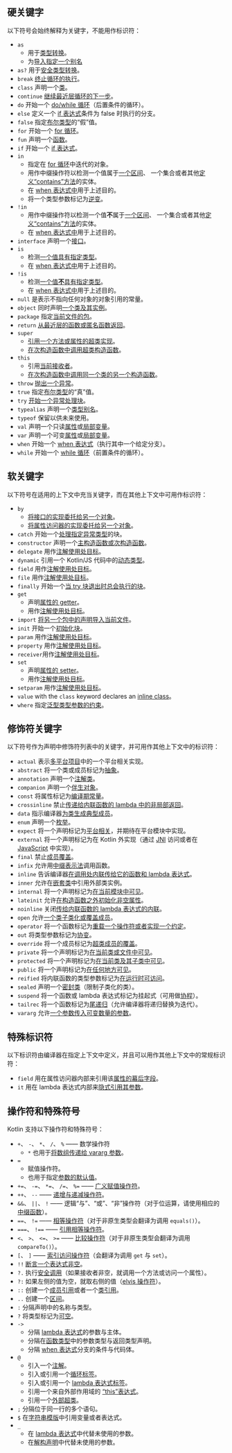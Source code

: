 [//]: # (title: 关键字与操作符)

## 硬关键字

以下符号会始终解释为关键字，不能用作标识符：

 * `as`
   - 用于[类型转换](typecasts.md#不安全的转换操作符)。
   - 为[导入指定一个别名](packages.md#导入)
 * `as?` 用于[安全类型转换](typecasts.md#安全的可空转换操作符)。
 * `break` [终止循环的执行](returns.md)。
 * `class` 声明一个[类](classes.md)。
 * `continue` [继续最近层循环的下一步](returns.md)。
 * `do` 开始一个 [do/while 循环](control-flow.md#while-循环)（后置条件的循环）。
 * `else` 定义一个 [if 表达式](control-flow.md#if-表达式)条件为 false 时执行的分支。
 * `false` 指定[布尔类型](basic-types.md#布尔)的“假”值。
 * `for` 开始一个 [for 循环](control-flow.md#for-循环)。
 * `fun` 声明一个[函数](functions.md)。
 * `if` 开始一个 [if 表达式](control-flow.md#if-表达式)。
 * `in`
   - 指定在 [for 循环](control-flow.md#for-循环)中迭代的对象。
   - 用作中缀操作符以检测一个值属于[一个区间](ranges.md)、
     一个集合或者其他[定义“contains”方法](operator-overloading.md#in-操作符)的实体。
   - 在 [when 表达式中](control-flow.md#when-表达式)用于上述目的。
   - 将一个类型参数标记为[逆变](generics.md#声明处型变)。
 * `!in`
   - 用作中缀操作符以检测一个值**不**属于[一个区间](ranges.md)、
     一个集合或者其他[定义“contains”方法](operator-overloading.md#in-操作符)的实体。
   - 在 [when 表达式中](control-flow.md#when-表达式)用于上述目的。
 * `interface` 声明一个[接口](interfaces.md)。
 * `is`
   - 检测[一个值具有指定类型](typecasts.md#is-与-is-操作符)。
   - 在 [when 表达式中](control-flow.md#when-表达式)用于上述目的。
 * `!is`
   - 检测[一个值**不**具有指定类型](typecasts.md#is-与-is-操作符)。
   - 在 [when 表达式中](control-flow.md#when-表达式)用于上述目的。
 * `null` 是表示不指向任何对象的对象引用的常量。
 * `object` 同时声明[一个类及其实例](object-declarations.md)。
 * `package` 指定[当前文件的包](packages.md)。
 * `return` [从最近层的函数或匿名函数返回](returns.md)。
 * `super`
   - [引用一个方法或属性的超类实现](inheritance.md#调用超类实现)。
   - [在次构造函数中调用超类构造函数](classes.md#继承)。
 * `this`
   - 引用[当前接收者](this-expressions.md)。
   - [在次构造函数中调用同一个类的另一个构造函数](classes.md#构造函数)。
 * `throw` [抛出一个异常](exceptions.md)。
 * `true` 指定[布尔类型](basic-types.md#布尔)的“真”值。
 * `try` [开始一个异常处理块](exceptions.md)。
 * `typealias` 声明一个[类型别名](type-aliases.md)。
 * `typeof` 保留以供未来使用。
 * `val` 声明一个只读[属性](properties.md)或[局部变量](basic-syntax.md#变量)。
 * `var` 声明一个可变[属性](properties.md)或[局部变量](basic-syntax.md#变量)。
 * `when` 开始一个 [when 表达式](control-flow.md#when-表达式)（执行其中一个给定分支）。
 * `while` 开始一个 [while 循环](control-flow.md#while-循环)（前置条件的循环）。

## 软关键字

以下符号在适用的上下文中充当关键字，而在<!--
-->其他上下文中可用作标识符：

 * `by`
   - [将接口的实现委托给另一个对象](delegation.md)。
   - [将属性访问器的实现委托给另一个对象](delegated-properties.md)。
 * `catch` 开始一个[处理指定异常类型](exceptions.md)的块。
 * `constructor` 声明一个[主构造函数或次构造函数](classes.md#构造函数)。
 * `delegate` 用作[注解使用处目标](annotations.md#注解使用处目标)。
 * `dynamic` 引用一个 Kotlin/JS 代码中的[动态类型](dynamic-type.md)。
 * `field` 用作[注解使用处目标](annotations.md#注解使用处目标)。
 * `file` 用作[注解使用处目标](annotations.md#注解使用处目标)。
 * `finally` 开始一个[当 try 块退出时总会执行的块](exceptions.md)。
 * `get`
   - 声明[属性的 getter](properties.md#getter-与-setter)。
   - 用作[注解使用处目标](annotations.md#注解使用处目标)。
 * `import` [将另一个包中的声明导入当前文件](packages.md)。
 * `init` 开始一个[初始化块](classes.md#构造函数)。
 * `param` 用作[注解使用处目标](annotations.md#注解使用处目标)。
 * `property` 用作[注解使用处目标](annotations.md#注解使用处目标)。
 * `receiver`用作[注解使用处目标](annotations.md#注解使用处目标)。
 * `set`
   - 声明[属性的 setter](properties.md#getter-与-setter)。
   - 用作[注解使用处目标](annotations.md#注解使用处目标)。
 * `setparam` 用作[注解使用处目标](annotations.md#注解使用处目标)。
 * `value` with the `class` keyword declares an [inline class](inline-classes.md)。
 * `where` 指定[泛型类型参数的约束](generics.md#上界)。

## 修饰符关键字

以下符号作为声明中修饰符列表中的关键字，并可用作其他上下文中<!--
-->的标识符：

 * `actual` 表示[多平台项目](multiplatform.md)中的一个平台相关实现。
 * `abstract` 将一个类或成员标记为[抽象](classes.md#抽象类)。
 * `annotation` 声明一个[注解类](annotations.md)。
 * `companion` 声明一个[伴生对象](object-declarations.md#伴生对象)。
 * `const` 将属性标记为[编译期常量](properties.md#编译期常量)。
 * `crossinline` 禁止[传递给内联函数的 lambda 中的非局部返回](inline-functions.md#非局部返回)。
 * `data` 指示编译器[为类生成典型成员](data-classes.md)。
 * `enum` 声明一个[枚举](enum-classes.md)。
 * `expect` 将一个声明标记为[平台相关](multiplatform.md)，并期待在平台模块中实现。
 * `external` 将一个声明标记为在 Kotlin 外实现（通过 [JNI](java-interop.md#在-kotlin-中使用-jni) 访问或者在 [JavaScript](js-interop.md#external-修饰符) 中实现）。
 * `final` 禁止[成员覆盖](inheritance.md#覆盖方法)。
 * `infix` 允许用[中缀表示法](functions.md#中缀表示法)调用函数。
 * `inline` 告诉编译器[在调用处内联传给它的函数和 lambda 表达式](inline-functions.md)。
 * `inner` 允许在[嵌套类](nested-classes.md)中引用外部类实例。
 * `internal` 将一个声明标记为[在当前模块中可见](visibility-modifiers.md)。
 * `lateinit` 允许[在构造函数之外初始化非空属性](properties.md#延迟初始化属性与变量)。
 * `noinline` 关闭[传给内联函数的 lambda 表达式的内联](inline-functions.md#noinline)。
 * `open` 允许[一个类子类化或覆盖成员](classes.md#继承)。
 * `operator` 将一个函数标记为[重载一个操作符或者实现一个约定](operator-overloading.md)。
 * `out` 将类型参数标记为[协变](generics.md#声明处型变)。
 * `override` 将一个成员标记为[超类成员的覆盖](inheritance.md#覆盖方法)。
 * `private` 将一个声明标记为[在当前类或文件中可见](visibility-modifiers.md)。
 * `protected` 将一个声明标记为[在当前类及其子类中可见](visibility-modifiers.md)。
 * `public` 将一个声明标记为[在任何地方可见](visibility-modifiers.md)。
 * `reified` 将内联函数的类型参数标记为[在运行时可访问](inline-functions.md#具体化的类型参数)。
 * `sealed` 声明一个[密封类](sealed-classes.md)（限制子类化的类）。
 * `suspend` 将一个函数或 lambda 表达式标记为挂起式（可用做[协程](coroutines-overview.md)）。
 * `tailrec` 将一个函数标记为[尾递归](functions.md#尾递归函数)（允许编译器将递归替换为迭代）。
 * `vararg` 允许[一个参数传入可变数量的参数](functions.md#可变数量的参数varargs)。

## 特殊标识符

以下标识符由编译器在指定上下文中定义，并且可以用作其他上下文中的常规<!--
-->标识符：

 * `field` 用在属性访问器内部来引用该[属性的幕后字段](properties.md#幕后字段)。
 * `it` 用在 lambda 表达式内部来[隐式引用其参数](lambdas.md#it单个参数的隐式名称)。

## 操作符和特殊符号

Kotlin 支持以下操作符和特殊符号：

 * `+`、 `-`、 `*`、 `/`、 `%` —— 数学操作符
   - `*` 也用于[将数组传递给 vararg 参数](functions.md#可变数量的参数varargs)。
 * `=`
   - 赋值操作符。
   - 也用于指定[参数的默认值](functions.md#默认参数)。
 * `+=`、 `-=`、 `*=`、 `/=`、 `%=` —— [广义赋值操作符](operator-overloading.md#广义赋值)。
 * `++`、 `--` —— [递增与递减操作符](operator-overloading.md#递增与递减)。
 * `&&`、 `||`、 `!` —— 逻辑“与”、“或”、“非”操作符（对于位运算，请使用相应的[中缀函数](basic-types.md#运算)）。
 * `==`、 `!=` —— [相等操作符](operator-overloading.md#相等与不等操作符)（对于非原生类型会翻译为调用 `equals()`）。
 * `===`、 `!==` —— [引用相等操作符](equality.md#引用相等)。
 * `<`、 `>`、 `<=`、 `>=` —— [比较操作符](operator-overloading.md#比较操作符)（对于非原生类型会翻译为调用 `compareTo()`）。
 * `[`、 `]` —— [索引访问操作符](operator-overloading.md#索引访问操作符)（会翻译为调用 `get` 与 `set`）。
 * `!!` [断言一个表达式非空](null-safety.md#-操作符)。
 * `?.` 执行[安全调用](null-safety.md#安全的调用)（如果接收者非空，就调用一个方法或访问一个属性）。
 * `?:` 如果左侧的值为空，就取右侧的值（[elvis 操作符](null-safety.md#elvis-操作符)）。
 * `::` 创建一个[成员引用](reflection.md#函数引用)或者一个[类引用](reflection.md#类引用)。
 * `..` 创建一个[区间](ranges.md)。
 * `:` 分隔声明中的名称与类型。
 * `?` 将类型标记为[可空](null-safety.md#可空类型与非空类型)。
 * `->`
   - 分隔 [lambda 表达式](lambdas.md#lambda-表达式语法)的参数与主体。
   - 分隔在[函数类型](lambdas.md#函数类型)中的参数类型与返回类型声明。
   - 分隔 [when 表达式](control-flow.md#when-表达式)分支的条件与代码体。
 * `@`
   - 引入一个[注解](annotations.md#用法)。
   - 引入或引用一个[循环标签](returns.md#break-与-continue-标签)。
   - 引入或引用一个 [lambda 表达式标签](returns.md#返回到标签)。
   - 引用一个来自外部作用域的 [“this”表达式](this-expressions.md#限定的-this)。
   - 引用一个[外部超类](inheritance.md#调用超类实现)。
 * `;` 分隔位于同一行的多个语句。
 * `$` 在[字符串模版](basic-types.md#字符串模板)中引用变量或者表达式。
 * `_`
   - 在 [lambda 表达式](lambdas.md#下划线用于未使用的变量)中代替未使用的参数。
   - 在[解构声明](destructuring-declarations.md#下划线用于未使用的变量)中代替未使用的参数。